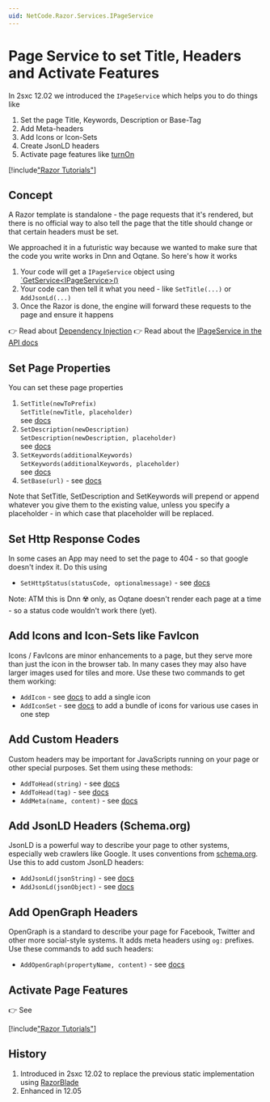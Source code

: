 ```yaml
---
uid: NetCode.Razor.Services.IPageService
---
```


# Page Service to set Title, Headers and Activate Features

In 2sxc 12.02 we introduced the `IPageService` which helps you to do things like

1. Set the page Title, Keywords, Description or Base-Tag
1. Add Meta-headers
1. Add Icons or Icon-Sets
1. Create JsonLD headers
1. Activate page features like [turnOn](xref:JsCode.TurnOn.Index)

[!include["Razor Tutorials"](~/shared/tutorials/razor.md)]

## Concept

A Razor template is standalone - the page requests that it's rendered, but there is no official way to also tell the page that the title should change or that certain headers must be set. 

We approached it in a futuristic way because we wanted to make sure that the code you write works in Dnn and Oqtane. So here's how it works

1. Your code will get a `IPageService` object using [`GetService\<IPageService\>()](xref:NetCode.DynamicCode.GetService)
1. Your code can then tell it what you need - like `SetTitle(...)` or `AddJsonLd(...)`
1. Once the Razor is done, the engine will forward these requests to the page and ensure it happens

👉 Read about [Dependency Injection](xref:NetCode.DependencyInjection.Index)
👉 Read about the [IPageService in the API docs](xref:ToSic.Sxc.Services.IPageService)

## Set Page Properties

You can set these page properties

1. `SetTitle(newToPrefix)`  
    `SetTitle(newTitle, placeholder)`  
    see [docs](xref:ToSic.Sxc.Services.IPageService.SetTitle*)
1. `SetDescription(newDescription)`  
    `SetDescription(newDescription, placeholder)`  
    see [docs](xref:ToSic.Sxc.Services.IPageService.SetDescription*)
1. `SetKeywords(additionalKeywords)`  
    `SetKeywords(additionalKeywords, placeholder)`  
    see [docs](xref:ToSic.Sxc.Services.IPageService.SetKeywords*)
1. `SetBase(url)` - see [docs](xref:ToSic.Sxc.Services.IPageService.SetBase*)

Note that SetTitle, SetDescription and SetKeywords will prepend or append whatever you give them to the existing value, unless you specify a placeholder - in which case that placeholder will be replaced. 

## Set Http Response Codes

In some cases an App may need to set the page to 404 - so that google doesn't index it. Do this using

* `SetHttpStatus(statusCode, optionalmessage)` - see [docs](xref:ToSic.Sxc.Services.IPageService.SetHttpStatus*)

Note: ATM this is Dnn ☢️ only, as Oqtane doesn't render each page at a time - so a status code wouldn't work there (yet).

## Add Icons and Icon-Sets like FavIcon

Icons / FavIcons are minor enhancements to a page, but they serve more than just the icon in the browser tab. In many cases they may also have larger images used for tiles and more. Use these two commands to get them working:

* `AddIcon` - see [docs](xref:ToSic.Sxc.Services.IPageService.AddIcon*) to add a single icon
* `AddIconSet` - see [docs](xref:ToSic.Sxc.Services.IPageService.AddIconSet*) to add a bundle of icons for various use cases in one step

## Add Custom Headers

Custom headers may be important for JavaScripts running on your page or other special purposes. Set them using these methods:

* `AddToHead(string)` - see [docs](xref:ToSic.Sxc.Services.IPageService.AddToHead(System.String))
* `AddToHead(tag)` - see [docs](xref:ToSic.Sxc.Services.IPageService.AddToHead(ToSic.Razor.Markup.TagBase))
* `AddMeta(name, content)` - see [docs](xref:ToSic.Sxc.Services.IPageService.AddMeta*)

## Add JsonLD Headers (Schema.org)

JsonLD is a powerful way to describe your page to other systems, especially web crawlers like Google. 
It uses conventions from [schema.org](https://schema.org). 
Use this to add custom JsonLD headers:

* `AddJsonLd(jsonString)` - see [docs](xref:ToSic.Sxc.Services.IPageService.AddJsonLd(System.String))
* `AddJsonLd(jsonObject)` - see [docs](xref:ToSic.Sxc.Services.IPageService.AddJsonLd(System.Object))

## Add OpenGraph Headers

OpenGraph is a standard to describe your page for Facebook, Twitter and other more social-style systems. 
It adds meta headers using `og:` prefixes. Use these commands to add such headers:

* `AddOpenGraph(propertyName, content)` - see [docs](xref:ToSic.Sxc.Services.IPageService.AddOpenGraph*)

## Activate Page Features

👉 See [](xref:NetCode.Razor.Services.IPageServiceActivate)


[!include["Razor Tutorials"](~/shared/tutorials/razor.md)]



## History

1. Introduced in 2sxc 12.02 to replace the previous static implementation using [RazorBlade](xref:NetCode.RazorBlade.Index)
1. Enhanced in 12.05